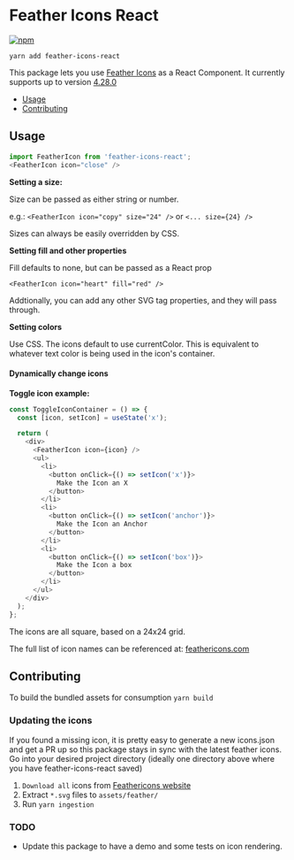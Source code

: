 # Feather Icons React

[![npm](https://img.shields.io/npm/v/feather-icons-ts-react.svg)](https://www.npmjs.com/package/feather-icons-ts-react)

`yarn add feather-icons-react`

This package lets you use [Feather Icons](https://feathericons.com/) as a React Component.
It currently supports up to version [4.28.0](https://github.com/feathericons/feather/releases/tag/v4.28.0)

* [Usage](#usage)
* [Contributing](#contributing)

## Usage
```javascript
import FeatherIcon from 'feather-icons-react';
<FeatherIcon icon="close" />
```

**Setting a size:**

Size can be passed as either string or number.

e.g.: `<FeatherIcon icon="copy" size="24" />` or `<... size={24} />`

Sizes can always be easily overridden by CSS.

**Setting fill and other properties**

Fill defaults to none, but can be passed as a React prop

`<FeatherIcon icon="heart" fill="red" />`

Addtionally, you can add any other SVG tag properties, and they will pass through.

**Setting colors**

Use CSS. The icons default to use currentColor. This is equivalent to whatever text color is being used in the icon's container. 

#### Dynamically change icons
**Toggle icon example:**
```javascript
const ToggleIconContainer = () => {
  const [icon, setIcon] = useState('x');

  return (
    <div>
      <FeatherIcon icon={icon} />
      <ul>
        <li>
          <button onClick={() => setIcon('x')}>
            Make the Icon an X
          </button>
        </li>
        <li>
          <button onClick={() => setIcon('anchor')}>
            Make the Icon an Anchor
          </button>
        </li>
        <li>
          <button onClick={() => setIcon('box')}>
            Make the Icon a box
          </button>
        </li>
      </ul>
    </div>
  );
};
```

The icons are all square, based on a 24x24 grid.

The full list of icon names can be referenced at: [feathericons.com](https://feathericons.com/)

## Contributing
To build the bundled assets for consumption
`yarn build`

### Updating the icons
If you found a missing icon, it is pretty easy to generate a new icons.json and get a PR up so this package stays in sync with the latest feather icons. 
Go into your desired project directory (ideally one directory above where you have feather-icons-react saved)
1. `Download all` icons from [Feathericons website](https://feathericons.com/) 
2. Extract `*.svg` files to `assets/feather/`
3. Run `yarn ingestion`

### TODO
- Update this package to have a demo and some tests on icon rendering.

